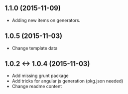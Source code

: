 ## 1.1.0 (2015-11-09)

- Adding new items on generators.

## 1.0.5 (2015-11-03)

- Change template data

## 1.0.2 <-> 1.0.4 (2015-11-03)

- Add missing grunt package
- Add tricks for angular js generation (pkg.json needed)
- Change readme content